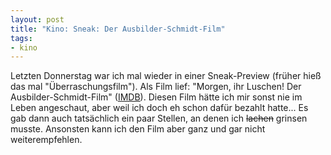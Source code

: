 ```yaml
--- 
layout: post
title: "Kino: Sneak: Der Ausbilder-Schmidt-Film"
tags: 
- kino
---
```

Letzten Donnerstag war ich mal wieder in einer Sneak-Preview (früher hieß das mal "Überraschungsfilm"). Als Film lief: "Morgen, ihr Luschen! Der Ausbilder-Schmidt-Film" (<a href="http://www.imdb.de/title/tt1087833/">IMDB</a>).
Diesen Film hätte ich mir sonst nie im Leben angeschaut, aber weil ich doch eh schon dafür bezahlt hatte... Es gab dann auch tatsächlich ein paar Stellen, an denen ich <del>lachen</del> grinsen musste. Ansonsten kann ich den Film aber ganz und gar nicht weiterempfehlen.
